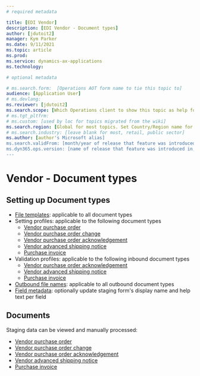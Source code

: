 ```yaml
---
# required metadata

title: [EDI Vendor]
description: [EDI Vendor - Document types]
author: [jdutoit2]
manager: Kym Parker
ms.date: 9/11/2021
ms.topic: article
ms.prod: 
ms.service: dynamics-ax-applications
ms.technology: 

# optional metadata

# ms.search.form:  [Operations AOT form name to tie this topic to]
audience: [Application User]
# ms.devlang: 
ms.reviewer: [jdutoit2]
ms.search.scope: [Which Operations client to show this topic as help for, to be set by content strategist, see list here: https://microsoft.sharepoint.com/teams/DynDoc/_layouts/15/WopiFrame.aspx?sourcedoc={23419e1c-eb64-42e9-aa9b-79875b428718}&action=edit&wd=target%28Core%20Dynamics%20AX%20CP%20requirements%2Eone%7C4CC185C0%2DEFAA%2D42CD%2D94B9%2D8F2A45E7F61A%2FVersions%20list%20for%20docs%20topics%7CC14BE630%2D5151%2D49D6%2D8305%2D554B5084593C%2F%29]
# ms.tgt_pltfrm: 
# ms.custom: [used by loc for topics migrated from the wiki]
ms.search.region: [Global for most topics. Set Country/Region name for localizations]
# ms.search.industry: [leave blank for most, retail, public sector]
ms.author: [author's Microsoft alias]
ms.search.validFrom: [month/year of release that feature was introduced in, in format yyyy-mm-dd]
ms.dyn365.ops.version: [name of release that feature was introduced in, see list here: https://microsoft.sharepoint.com/teams/DynDoc/_layouts/15/WopiFrame.aspx?sourcedoc={23419e1c-eb64-42e9-aa9b-79875b428718}&action=edit&wd=target%28Core%20Dynamics%20AX%20CP%20requirements%2Eone%7C4CC185C0%2DEFAA%2D42CD%2D94B9%2D8F2A45E7F61A%2FVersions%20list%20for%20docs%20topics%7CC14BE630%2D5151%2D49D6%2D8305%2D554B5084593C%2F%29]
---
```


# Vendor - Document types

## Setting up Document types
- [File templates](../../CORE/Setup/DocumentTypes/File%20templates.md): applicable to all document types
- Setting profiles: applicable to the following document types
    - [Vendor purchase order](SETTING%20PROFILES/Vendor%20purchase%20order.md)
    - [Vendor purchase order change](SETTING%20PROFILES/Vendor%20purchase%20order%20change.md)
    - [Vendor purchase order acknowledgement](SETTING%20PROFILES/Vendor%20purchase%20order%20acknowledgement.md)
    - [Vendor advanced shipping notice](SETTING%20PROFILES/Vendor%20advanced%20shipping%20notice.md)
    - [Purchase invoice](SETTING%20PROFILES/Purchase%20invoice.md)
- Validation profiles: applicable to the following inbound document types
    - [Vendor purchase order acknowledgement](VALIDATION%20PROFILES/Vendor%20purchase%20order%20acknowledgement.md)
    - [Vendor advanced shipping notice](VALIDATION%20PROFILES/Vendor%20advanced%20shipping%20notice.md)
    - [Purchase invoice](VALIDATION%20PROFILES/Purchase%20invoice.md)
- [Outbound file names](../../CORE/Setup/DocumentTypes/Outbound%20filenames.md): applicable to all outbound document types
- [Field metadata](../../CORE/Setup/DocumentTypes/Field%20metadata.md): optionally update staging form's display name and help text per field

## Documents
Staging data can be viewed and manually processed:
- [Vendor purchase order](../DOCUMENTS/endor%20purchase%20order.md)
- [Vendor purchase order change](../DOCUMENTS/endor%20purchase%20order%20change.md)
- [Vendor purchase order acknowledgement](../DOCUMENTS/endor%20purchase%20order%20acknowledgement.md)
- [Vendor advanced shipping notice](../DOCUMENTS/endor%20advanced%20shipping%20notice.md)
- [Purchase invoice](../DOCUMENTS/Purchase%20invoice.md)
